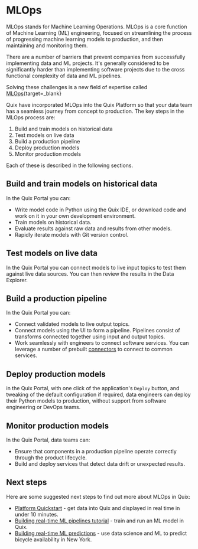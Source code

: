 # MLOps

MLOps stands for Machine Learning Operations. MLOps is a core function of Machine Learning (ML) engineering, focused on streamlining the process of progressing machine learning models to production, and then maintaining and monitoring them.

There are a number of barriers that prevent companies from successfully implementing data and ML projects. It's generally considered to be significantly harder than implementing software projects due to the cross functional complexity of data and ML pipelines.

Solving these challenges is a new field of expertise called [MLOps](https://en.wikipedia.org/wiki/MLOps){target=_blank}

Quix have incorporated MLOps into the Quix Platform so that your data team has a seamless journey from concept to production. The key steps in the MLOps process are:

1. Build and train models on historical data
2. Test models on live data
3. Build a production pipeline
4. Deploy production models
5. Monitor production models

Each of these is described in the following sections.

## Build and train models on historical data

In the Quix Portal you can:

* Write model code in Python using the Quix IDE, or download code and work on it in your own development environment.
* Train models on historical data.
* Evaluate results against raw data and results from other models.
* Rapidly iterate models with Git version control.

## Test models on live data

In the Quix Portal you can connect models to live input topics to test them against live data sources. You can then review the results in the Data Explorer.

## Build a production pipeline

In the Quix Portal you can:

* Connect validated models to live output topics.
* Connect models using the UI to form a pipeline. Pipelines consist of transforms connected together using input and output topics.
* Work seamlessly with engineers to connect software services. You can leverage a number of prebuilt [connectors](../connectors/index.md) to connect to common services.

## Deploy production models

in the Quix Portal, with one click of the application's `Deploy` button, and tweaking of the default configuration if required, data engineers can deploy their Python models to production, without support from software engineering or DevOps teams.

## Monitor production models

In the Quix Portal, data teams can:

* Ensure that components in a production pipeline operate correctly through the product lifecycle.
* Build and deploy services that detect data drift or unexpected results.

## Next steps

Here are some suggested next steps to find out more about MLOps in Quix:

* [Platform Quickstart](../get-started/quickstart.md) - get data into Quix and displayed in real time in under 10 minutes.
* [Building real-time ML pipelines tutorial](../tutorials/train-and-deploy-ml/index.md) - train and run an ML model in Quix.
* [Building real-time ML predictions](../tutorials/data-science/index.md) - use data science and ML to predict bicycle availability in New York.
